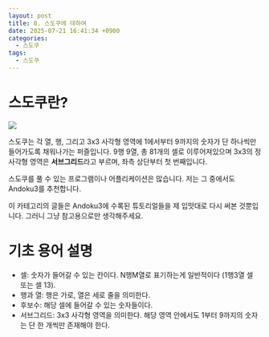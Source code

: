 ```yaml
---
layout: post
title: 0. 스도쿠에 대하여
date: 2025-07-21 16:41:34 +0900
categories:
  - 스도쿠
tags:
  - 스도쿠
---
```

# 스도쿠란?

![](sudoku_20250721_224623.png)

스도쿠는 각 열, 행, 그리고 3x3 사각형 영역에 1에서부터 9까지의 숫자가 단 하나씩만 들어가도록 채워나가는 퍼즐입니다. 9행 9열, 총 81개의 셀로 이루어져있으며 3x3의 정사각형 영역은 **서브그리드**라고 부르며, 좌측 상단부터 첫 번째입니다. 

스도쿠를 풀 수 있는 프로그램이나 어플리케이션은 많습니다. 저는 그 중에서도 Andoku3를 추천합니다. 

이 카테고리의 글들은 Andoku3에 수록된 튜토리얼들을 제 입맛대로 다시 써본 것뿐입니다. 그러니 그냥 참고용으로만 생각해주세요.

# 기초 용어 설명

- 셀: 숫자가 들어갈 수 있는 칸이다. N행M열로 표기하는게 일반적이다 (1행3열 셀 또는 셀 13).
- 행과 열: 행은 가로, 열은 세로 줄을 의미한다.
- 후보수: 해당 셀에 들어갈 수 있는 숫자들이다. 
- 서브그리드: 3x3 사각형 영역을 의미한다. 해당 영역 안에서도 1부터 9까지의 숫자는 단 한 개씩만 존재해야 한다.